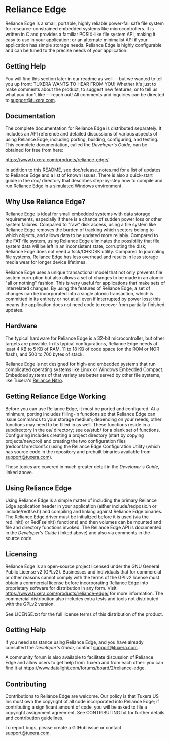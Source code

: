 # Reliance Edge

Reliance Edge is a small, portable, highly reliable power-fail safe file system
for resource-constrained embedded systems like microcontrollers.  It is written
in C and provides a familiar POSIX-like file system API, making it easy to use
in your application; or an alternate minimalist API if your application has
simple storage needs.  Reliance Edge is highly configurable and can be tuned to
the precise needs of your application.

## Getting Help

You will find this section later in our readme as well -- but we wanted to tell
you up front: TUXERA WANTS TO HEAR FROM YOU!  Whether it's just to make comments
about the product, to suggest new features, or to tell us what you don't like --
reach out!  All comments and inquiries can be directed to <support@tuxera.com>.

## Documentation

The complete documentation for Reliance Edge is distributed separately.  It
includes an API reference and detailed discussions of various aspects of using
Reliance Edge, including porting, building, configuring, and testing.  This
complete documentation, called the _Developer's Guide_, can be obtained for free
from here:

<https://www.tuxera.com/products/reliance-edge/>

In addition to this README, see doc/release_notes.md for a list of updates
to Reliance Edge and a list of known issues. There is also a quick-start
guide in the doc/ directory that describes step-by-step how to compile
and run Reliance Edge in a simulated Windows environment.

## Why Use Reliance Edge?

Reliance Edge is ideal for small embedded systems with data storage
requirements, especially if there is a chance of sudden power loss or other
system failures.  Compared to "raw" disk access, using a file system like
Reliance Edge removes the burden of tracking which sectors belong to which
objects, and allows data to be updated more reliably.  Compared to the FAT file
system, using Reliance Edge eliminates the possibility that file system data
will be left in an inconsistent state, corrupting the disk; Reliance Edge does
not need a fsck/CHKDSK utility.  Compared to journaling file systems, Reliance
Edge has less overhead and results in less storage media wear for longer device
lifetimes.

Reliance Edge uses a unique transactional model that not only prevents file
system corruption but also allows a set of changes to be made in an atomic "all
or nothing" fashion.  This is very useful for applications that make sets of
interrelated changes.  By using the features of Reliance Edge, a set of changes
can be incorporated into a single atomic transaction, which is committed in its
entirety or not at all even if interrupted by power loss; this means the
application does not need code to recover from partially-finished updates.

## Hardware

The typical hardware for Reliance Edge is a 32-bit microcontroller, but other
targets are possible.  In its typical configurations, Reliance Edge needs at
least 4 KB to 5 KB of RAM, 11 to 18 KB of code space (on the ROM or NOR flash),
and 500 to 700 bytes of stack.

Reliance Edge is not designed for high-end embedded systems that run complicated
operating systems like Linux or Windows Embedded Compact.  Embedded systems of
that variety are better served by other file systems, like Tuxera's
[Reliance Nitro](https://www.tuxera.com/products/reliance-nitro/).

## Getting Reliance Edge Working

Before you can use Reliance Edge, it must be ported and configured.  At a
minimum, porting includes filling-in functions so that Reliance Edge can issue
commands to your storage medium; depending on your needs, other functions may
need to be filled in as well.  These functions reside in a subdirectory in the
os/ directory; see os/stub/ for a blank set of functions.  Configuring includes
creating a project directory (start by copying projects/newproj) and creating
the two configuration files (redconf.h/redconf.c) using the Reliance Edge
Configuration Utility (which has source code in the repository and prebuilt
binaries available from <support@tuxera.com>).

These topics are covered in much greater detail in the _Developer's Guide_,
linked above.

## Using Reliance Edge

Using Reliance Edge is a simple matter of including the primary Reliance Edge
application header in your application (either include/redposix.h or
include/redfse.h) and compiling and linking against Reliance Edge binaries.
The Reliance Edge driver must be initialized before it is used (via the
red\_init() or RedFseInit() functions) and then volumes can be mounted and file
and directory functions invoked.  The Reliance Edge API is documented in the
_Developer's Guide_ (linked above) and also via comments in the source code.

## Licensing

Reliance Edge is an open-source project licensed under the GNU General Public
License v2 (GPLv2).  Businesses and individuals that for commercial or other
reasons cannot comply with the terms of the GPLv2 license must obtain a
commercial license before incorporating Reliance Edge into proprietary software
for distribution in any form.  Visit <https://www.tuxera.com/products/reliance-edge/>
for more information.  The commercial distribution also includes extra tests and
tools not distributed with the GPLv2 version.

See LICENSE.txt for the full license terms of this distribution of the product.

## Getting Help

If you need assistance using Reliance Edge, and you have already consulted the
_Developer's Guide_, contact <support@tuxera.com>.

A community forum is also available to facilitate discussion of Reliance Edge
and allow users to get help from Tuxera and from each other: you can find it at
<https://www.datalight.com/forums/board/2/reliance-edge>.

## Contributing

Contributions to Reliance Edge are welcome.  Our policy is that Tuxera US Inc
must own the copyright of all code incorporated into Reliance Edge; if
contributing a significant amount of code, you will be asked to file a copyright
assignment agreement.  See CONTRIBUTING.txt for further details and contribution
guidelines.

To report bugs, please create a GitHub issue or contact <support@tuxera.com>.

